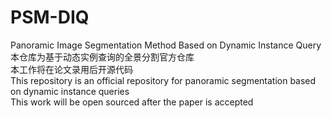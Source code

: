 # PSM-DIQ
Panoramic Image Segmentation Method Based on Dynamic Instance Query<br> 
本仓库为基于动态实例查询的全景分割官方仓库<br> 
本工作将在论文录用后开源代码<br> 
This repository is an official repository for panoramic segmentation based on dynamic instance queries<br> 
This work will be open sourced after the paper is accepted<br> 